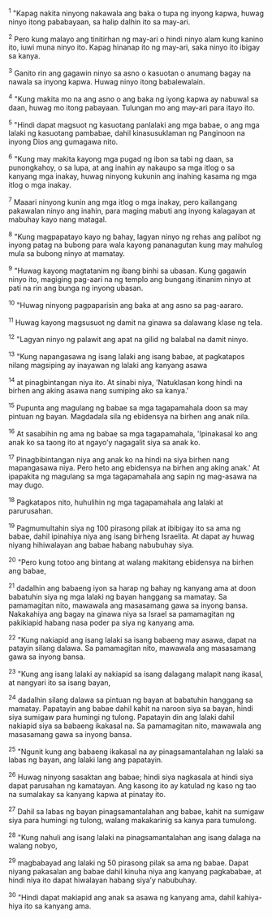 <sup>1</sup>
"Kapag nakita ninyong nakawala ang baka o tupa ng inyong kapwa, huwag ninyo itong pababayaan, sa halip dalhin ito sa may-ari. 

<sup>2</sup>
Pero kung malayo ang tinitirhan ng may-ari o hindi ninyo alam kung kanino ito, iuwi muna ninyo ito. Kapag hinanap ito ng may-ari, saka ninyo ito ibigay sa kanya. 

<sup>3</sup>
Ganito rin ang gagawin ninyo sa asno o kasuotan o anumang bagay na nawala sa inyong kapwa. Huwag ninyo itong babalewalain. 

<sup>4</sup>
"Kung makita mo na ang asno o ang baka ng iyong kapwa ay nabuwal sa daan, huwag mo itong pabayaan. Tulungan mo ang may-ari para itayo ito. 

<sup>5</sup>
"Hindi dapat magsuot ng kasuotang panlalaki ang mga babae, o ang mga lalaki ng kasuotang pambabae, dahil kinasusuklaman ng Panginoon na inyong Dios ang gumagawa nito. 

<sup>6</sup>
"Kung may makita kayong mga pugad ng ibon sa tabi ng daan, sa punongkahoy, o sa lupa, at ang inahin ay nakaupo sa mga itlog o sa kanyang mga inakay, huwag ninyong kukunin ang inahing kasama ng mga itlog o mga inakay. 

<sup>7</sup>
Maaari ninyong kunin ang mga itlog o mga inakay, pero kailangang pakawalan ninyo ang inahin, para maging mabuti ang inyong kalagayan at mabuhay kayo nang matagal. 

<sup>8</sup>
"Kung magpapatayo kayo ng bahay, lagyan ninyo ng rehas ang palibot ng inyong patag na bubong para wala kayong pananagutan kung may mahulog mula sa bubong ninyo at mamatay. 

<sup>9</sup>
"Huwag kayong magtatanim ng ibang binhi sa ubasan. Kung gagawin ninyo ito, magiging pag-aari na ng templo ang bungang itinanim ninyo at pati na rin ang bunga ng inyong ubasan. 

<sup>10</sup>
"Huwag ninyong pagpaparisin ang baka at ang asno sa pag-aararo. 

<sup>11</sup>
Huwag kayong magsusuot ng damit na ginawa sa dalawang klase ng tela. 

<sup>12</sup>
"Lagyan ninyo ng palawit ang apat na gilid ng balabal na damit ninyo.

<sup>13</sup>
"Kung napangasawa ng isang lalaki ang isang babae, at pagkatapos nilang magsiping ay inayawan ng lalaki ang kanyang asawa 

<sup>14</sup>
at pinagbintangan niya ito. At sinabi niya, 'Natuklasan kong hindi na birhen ang aking asawa nang sumiping ako sa kanya.' 

<sup>15</sup>
Pupunta ang magulang ng babae sa mga tagapamahala doon sa may pintuan ng bayan. Magdadala sila ng ebidensya na birhen ang anak nila. 

<sup>16</sup>
At sasabihin ng ama ng babae sa mga tagapamahala, 'Ipinakasal ko ang anak ko sa taong ito at ngayoʼy nagagalit siya sa anak ko. 

<sup>17</sup>
Pinagbibintangan niya ang anak ko na hindi na siya birhen nang mapangasawa niya. Pero heto ang ebidensya na birhen ang aking anak.' At ipapakita ng magulang sa mga tagapamahala ang sapin ng mag-asawa na may dugo. 

<sup>18</sup>
Pagkatapos nito, huhulihin ng mga tagapamahala ang lalaki at parurusahan. 

<sup>19</sup>
Pagmumultahin siya ng 100 pirasong pilak at ibibigay ito sa ama ng babae, dahil ipinahiya niya ang isang birheng Israelita. At dapat ay huwag niyang hihiwalayan ang babae habang nabubuhay siya. 

<sup>20</sup>
"Pero kung totoo ang bintang at walang makitang ebidensya na birhen ang babae, 

<sup>21</sup>
dadalhin ang babaeng iyon sa harap ng bahay ng kanyang ama at doon babatuhin siya ng mga lalaki ng bayan hanggang sa mamatay. Sa pamamagitan nito, mawawala ang masasamang gawa sa inyong bansa. Nakakahiya ang bagay na ginawa niya sa Israel sa pamamagitan ng pakikiapid habang nasa poder pa siya ng kanyang ama.

<sup>22</sup>
"Kung nakiapid ang isang lalaki sa isang babaeng may asawa, dapat na patayin silang dalawa. Sa pamamagitan nito, mawawala ang masasamang gawa sa inyong bansa. 

<sup>23</sup>
"Kung ang isang lalaki ay nakiapid sa isang dalagang malapit nang ikasal, at nangyari ito sa isang bayan, 

<sup>24</sup>
dadalhin silang dalawa sa pintuan ng bayan at babatuhin hanggang sa mamatay. Papatayin ang babae dahil kahit na naroon siya sa bayan, hindi siya sumigaw para humingi ng tulong. Papatayin din ang lalaki dahil nakiapid siya sa babaeng ikakasal na. Sa pamamagitan nito, mawawala ang masasamang gawa sa inyong bansa. 

<sup>25</sup>
"Ngunit kung ang babaeng ikakasal na ay pinagsamantalahan ng lalaki sa labas ng bayan, ang lalaki lang ang papatayin. 

<sup>26</sup>
Huwag ninyong sasaktan ang babae; hindi siya nagkasala at hindi siya dapat parusahan ng kamatayan. Ang kasong ito ay katulad ng kaso ng tao na sumalakay sa kanyang kapwa at pinatay ito. 

<sup>27</sup>
Dahil sa labas ng bayan pinagsamantalahan ang babae, kahit na sumigaw siya para humingi ng tulong, walang makakarinig sa kanya para tumulong. 

<sup>28</sup>
"Kung nahuli ang isang lalaki na pinagsamantalahan ang isang dalaga na walang nobyo, 

<sup>29</sup>
magbabayad ang lalaki ng 50 pirasong pilak sa ama ng babae. Dapat niyang pakasalan ang babae dahil kinuha niya ang kanyang pagkababae, at hindi niya ito dapat hiwalayan habang siyaʼy nabubuhay. 

<sup>30</sup>
"Hindi dapat makiapid ang anak sa asawa ng kanyang ama, dahil kahiya-hiya ito sa kanyang ama.